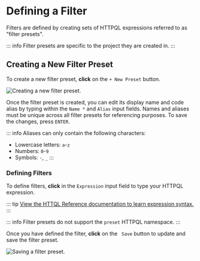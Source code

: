 # Defining a Filter

Filters are defined by creating sets of HTTPQL expressions referred to as "filter presets".

::: info
Filter presets are specific to the project they are created in.
:::

## Creating a New Filter Preset

To create a new filter preset, **click** on the `+ New Preset` button.

<img alt="Creating a new filter preset." src="/_images/filters_new_preset.png" center/>

Once the filter preset is created, you can edit its display name and code alias by typing within the `Name *` and `Alias` input fields. Names and aliases must be unique across all filter presets for referencing purposes. To save the changes, press `ENTER`.

::: info
Aliases can only contain the following characters:

- Lowercase letters: `a`-`z`
- Numbers: `0`-`9`
- Symbols: `-`, `_`
:::

### Defining Filters

To define filters, **click** in the `Expression` input field to type your HTTPQL expression.

::: tip
[View the HTTQL Reference documentation to learn expression syntax.](/reference/httpql.md)
:::

::: info
Filter presets do not support the `preset` HTTPQL namespace.
:::

Once you have defined the filter, **click** on the <code><Icon icon="fas fa-floppy-disk" /> Save</code> button to update and save the filter preset.

<img alt="Saving a filter preset." src="/_images/filters_save.png" center>
